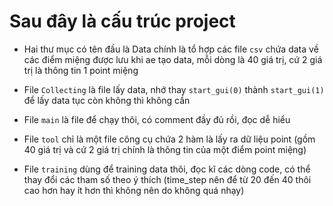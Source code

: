 # Sau đây là cấu trúc project
- Hai thư mục có tên đầu là Data chính là tổ hợp các file `csv` chứa data về các điểm miệng được lưu khi ae tạo data, mỗi dòng là 40 giá trị, cứ 2 giá trị là thông tin 1 point miệng

- File `Collecting` là file lấy data, nhớ thay `start_gui(0)` thành `start_gui(1)` để lấy data tục còn không thì không cần

- File `main` là file để chạy thôi, có comment đầy đủ rồi, đọc dễ hiểu

- File `tool` chỉ là một file công cụ chứa 2 hàm là lấy ra dữ liệu point (gồm 40 giá trị và cứ 2 giá trị chính là thông tin của một điểm point miệng)

- File `training` dùng để training data thôi, đọc kĩ các dòng code, có thể thay đổi các tham số theo ý thích (time_step nên để từ 20 đến 40 thôi cao hơn hay ít hơn thì không nên do không quá nhạy)


